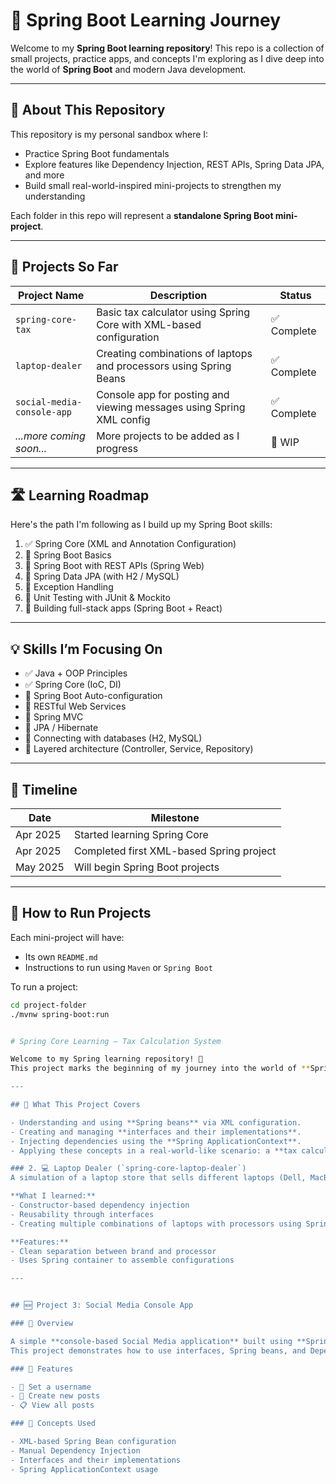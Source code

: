 # 🚀 Spring Boot Learning Journey

Welcome to my **Spring Boot learning repository**! This repo is a collection of small projects, practice apps, and concepts I'm exploring as I dive deep into the world of **Spring Boot** and modern Java development.

---

## 📘 About This Repository

This repository is my personal sandbox where I:
- Practice Spring Boot fundamentals
- Explore features like Dependency Injection, REST APIs, Spring Data JPA, and more
- Build small real-world-inspired mini-projects to strengthen my understanding

Each folder in this repo will represent a **standalone Spring Boot mini-project**.

---

## 📂 Projects So Far

| Project Name               | Description                                                              | Status     |
|----------------------------|---------------------------------------------------------------------------|------------|
| `spring-core-tax`          | Basic tax calculator using Spring Core with XML-based configuration       | ✅ Complete |
| `laptop-dealer`            | Creating combinations of laptops and processors using Spring Beans        | ✅ Complete |
| `social-media-console-app` | Console app for posting and viewing messages using Spring XML config      | ✅ Complete |
| _...more coming soon..._   | More projects to be added as I progress                                   | 🚧 WIP      |

---

## 🛣️ Learning Roadmap

Here's the path I'm following as I build up my Spring Boot skills:

1. ✅ Spring Core (XML and Annotation Configuration)
2. 🔄 Spring Boot Basics
3. 🔄 Spring Boot with REST APIs (Spring Web)
4. 🔄 Spring Data JPA (with H2 / MySQL)
5. 🔄 Exception Handling
6. 🔄 Unit Testing with JUnit & Mockito
7. 🔄 Building full-stack apps (Spring Boot + React)

---

## 💡 Skills I’m Focusing On

- ✅ Java + OOP Principles
- ✅ Spring Core (IoC, DI)
- 🔄 Spring Boot Auto-configuration
- 🔄 RESTful Web Services
- 🔄 Spring MVC
- 🔄 JPA / Hibernate
- 🔄 Connecting with databases (H2, MySQL)
- 🔄 Layered architecture (Controller, Service, Repository)

---

## 📅 Timeline

| Date       | Milestone                                   |
|------------|---------------------------------------------|
| Apr 2025   | Started learning Spring Core                |
| Apr 2025   | Completed first XML-based Spring project    |
| May 2025   | Will begin Spring Boot projects             |

---

## 📎 How to Run Projects

Each mini-project will have:
- Its own `README.md`
- Instructions to run using `Maven` or `Spring Boot`

To run a project:
```bash
cd project-folder
./mvnw spring-boot:run


# Spring Core Learning – Tax Calculation System

Welcome to my Spring learning repository! 🚀  
This project marks the beginning of my journey into the world of **Spring Framework** and **Spring Boot**. I'm starting with the **basics of Spring Core**, focusing on **Inversion of Control (IoC)** and **Dependency Injection (DI)** using XML-based configuration.

---

## 📘 What This Project Covers

- Understanding and using **Spring beans** via XML configuration.
- Creating and managing **interfaces and their implementations**.
- Injecting dependencies using the **Spring ApplicationContext**.
- Applying these concepts in a real-world-like scenario: a **tax calculator**.

### 2. 💻 Laptop Dealer (`spring-core-laptop-dealer`)
A simulation of a laptop store that sells different laptops (Dell, MacBook, Windows) with various processors (i3, i5, i7), configured using **constructor injection** in Spring XML.

**What I learned:**
- Constructor-based dependency injection
- Reusability through interfaces
- Creating multiple combinations of laptops with processors using Spring beans

**Features:**
- Clean separation between brand and processor
- Uses Spring container to assemble configurations

---


## 🆕 Project 3: Social Media Console App

### 📱 Overview

A simple **console-based Social Media application** built using **Spring Framework (XML configuration)**.  
This project demonstrates how to use interfaces, Spring beans, and Dependency Injection to simulate user-generated posts.

### 🔧 Features

- 👤 Set a username
- 📝 Create new posts
- 📋 View all posts

### 🧠 Concepts Used

- XML-based Spring Bean configuration
- Manual Dependency Injection
- Interfaces and their implementations
- Spring ApplicationContext usage

